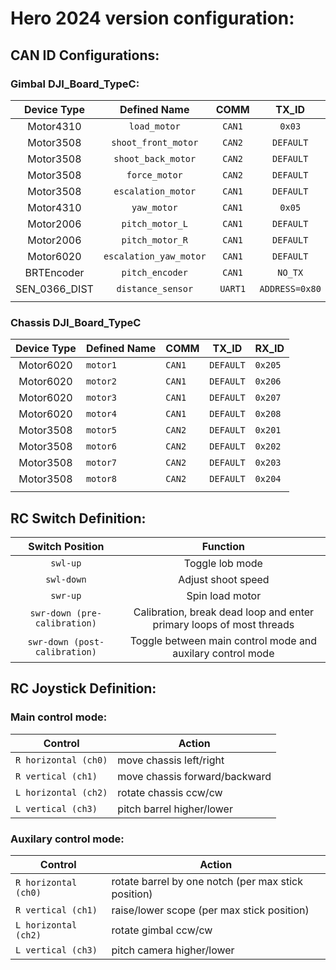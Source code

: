 # Hero 2024 version configuration:

## CAN ID Configurations:

### Gimbal DJI_Board_TypeC:



|  Device Type  |      Defined Name      |  COMM   |     TX_ID      |  RX_ID  |
| :-----------: | :--------------------: | :-----: | :------------: | :-----: |
|   Motor4310   |      `load_motor`      | `CAN1`  |     `0x03`     | `0x02`  |
|   Motor3508   |  `shoot_front_motor`   | `CAN2`  |   `DEFAULT`    | `0x201` |
|   Motor3508   |   `shoot_back_motor`   | `CAN2`  |   `DEFAULT`    | `0x202` |
|   Motor3508   |     `force_motor`      | `CAN2`  |   `DEFAULT`    | `0x203` |
|   Motor3508   |   `escalation_motor`   | `CAN1`  |   `DEFAULT`    | `0x204` |
|   Motor4310   |      `yaw_motor`       | `CAN1`  |     `0x05`     | `0x04`  |
|   Motor2006   |    `pitch_motor_L`     | `CAN1`  |   `DEFAULT`    | `0x205` |
|   Motor2006   |    `pitch_motor_R`     | `CAN1`  |   `DEFAULT`    | `0x206` |
|   Motor6020   | `escalation_yaw_motor` | `CAN1`  |   `DEFAULT`    | `0x208` |
|  BRTEncoder   |    `pitch_encoder`     | `CAN1`  |    `NO_TX`     | `0x01`  |
| SEN_0366_DIST |   `distance_sensor`    | `UART1` | `ADDRESS=0x80` |         |
|               |                        |         |                |         |


### Chassis DJI_Board_TypeC

| Device Type | Defined Name | COMM   | TX_ID     | RX_ID   |
| :---------: | ------------ | ------ | --------- | ------- |
|  Motor6020  | `motor1`     | `CAN1` | `DEFAULT` | `0x205` |
|  Motor6020  | `motor2`     | `CAN1` | `DEFAULT` | `0x206` |
|  Motor6020  | `motor3`     | `CAN1` | `DEFAULT` | `0x207` |
|  Motor6020  | `motor4`     | `CAN1` | `DEFAULT` | `0x208` |
|  Motor3508  | `motor5`     | `CAN2` | `DEFAULT` | `0x201` |
|  Motor3508  | `motor6`     | `CAN2` | `DEFAULT` | `0x202` |
|  Motor3508  | `motor7`     | `CAN2` | `DEFAULT` | `0x203` |
|  Motor3508  | `motor8`     | `CAN2` | `DEFAULT` | `0x204` |
|             |              |        |           |         |



## RC Switch Definition:

|        Switch Position        |                           Function                           |
| :---------------------------: | :----------------------------------------------------------: |
|           `swl-up`            |                       Toggle lob mode                        |
|          `swl-down`           |                      Adjust shoot speed                      |
|           `swr-up`            |                       Spin load motor                        |
| `swr-down (pre-calibration)`  | Calibration, break dead loop and enter primary loops of most threads |
| `swr-down (post-calibration)` |  Toggle between main control mode and auxilary control mode  |


## RC Joystick Definition:

### Main control mode:

| Control              | Action                        |
|----------------------|-------------------------------|
| `R horizontal (ch0)` | move chassis left/right       |
| `R vertical (ch1)`   | move chassis forward/backward |
| `L horizontal (ch2)` | rotate chassis ccw/cw         |
| `L vertical (ch3)`   | pitch barrel higher/lower     |

### Auxilary control mode:

| Control               | Action                                      |
|-----------------------|---------------------------------------------|
| `R horizontal (ch0)`  | rotate barrel by one notch (per max stick position) |
| `R vertical (ch1)`    | raise/lower scope (per max stick position)  |
| `L horizontal (ch2)`  | rotate gimbal ccw/cw                        |
| `L vertical (ch3)`    | pitch camera higher/lower                   |